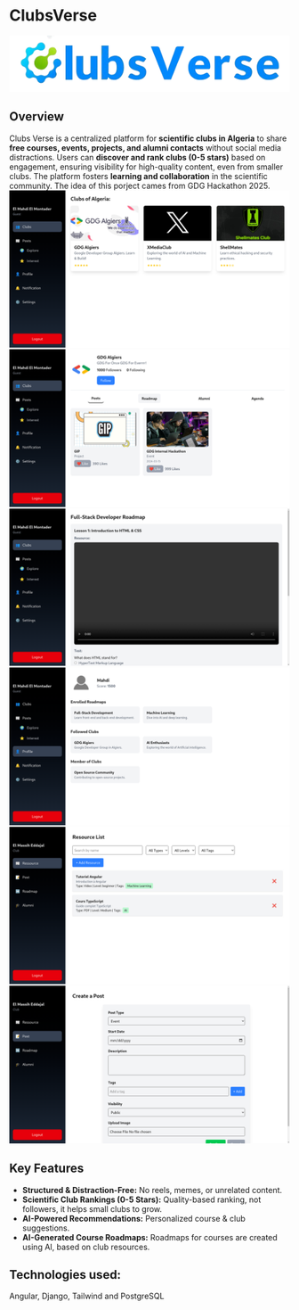 # ClubsVerse
![logo](images/logo.png)

## Overview
Clubs Verse is a centralized platform for **scientific clubs in Algeria** to share **free courses, events, projects, and alumni contacts** without social media distractions. Users can **discover and rank clubs (0-5 stars)** based on engagement, ensuring visibility for high-quality content, even from smaller clubs. The platform fosters **learning and collaboration** in the scientific community. 
The idea of this porject cames from GDG Hackathon 2025.
![Clubs](images/clubs.png)
![Club Profile](images/club-profile.png)
![Roadmap](images/roadmap.png)
![Guest Profile](images/guest-profile.png)
![Add Resource](images/add-resource.png)
![Add Post](images/add-post.png)

##  Key Features
- **Structured & Distraction-Free:** No reels, memes, or unrelated content.  
- **Scientific Club Rankings (0-5 Stars):** Quality-based ranking, not followers, it helps small clubs to grow.
- **AI-Powered Recommendations:** Personalized course & club suggestions.
- **AI-Generated Course Roadmaps:** Roadmaps for courses are created using AI, based on club resources.

## Technologies used:
Angular, Django, Tailwind and PostgreSQL